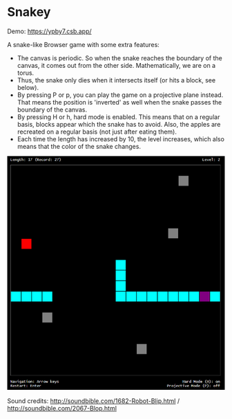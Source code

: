 # Snakey

Demo: https://ypby7.csb.app/

A snake-like Browser game with some extra features:

-   The canvas is periodic. So when the snake reaches the boundary of the canvas, it comes out from the other side. Mathematically, we are on a torus.
-   Thus, the snake only dies when it intersects itself (or hits a block, see below).
-   By pressing P or p, you can play the game on a projective plane instead. That means the position is 'inverted' as well when the snake passes the boundary of the canvas.
-   By pressing H or h, hard mode is enabled. This means that on a regular basis, blocks appear which the snake has to avoid. Also, the apples are recreated on a regular basis (not just after eating them).
-   Each time the length has increased by 10, the level increases, which also means that the color of the snake changes.

![Screenshot](screenshot.png)

Sound credits:
http://soundbible.com/1682-Robot-Blip.html /
http://soundbible.com/2067-Blop.html
